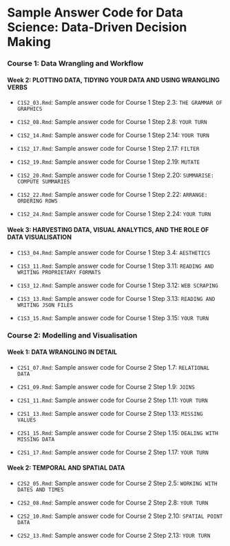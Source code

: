 
Sample Answer Code for Data Science: Data-Driven Decision Making
================================================================

### Course 1: Data Wrangling and Workflow

#### Week 2: PLOTTING DATA, TIDYING YOUR DATA AND USING WRANGLING VERBS

-   `C1S2_03.Rmd`: Sample answer code for Course 1 Step 2.3: `THE GRAMMAR OF GRAPHICS`

-   `C1S2_08.Rmd`: Sample answer code for Course 1 Step 2.8: `YOUR TURN`

-   `C1S2_14.Rmd`: Sample answer code for Course 1 Step 2.14: `YOUR TURN`

-   `C1S2_17.Rmd`: Sample answer code for Course 1 Step 2.17: `FILTER`

-   `C1S2_19.Rmd`: Sample answer code for Course 1 Step 2.19: `MUTATE`

-   `C1S2_20.Rmd`: Sample answer code for Course 1 Step 2.20: `SUMMARISE: COMPUTE SUMMARIES`

-   `C1S2_22.Rmd`: Sample answer code for Course 1 Step 2.22: `ARRANGE: ORDERING ROWS`

-   `C1S2_24.Rmd`: Sample answer code for Course 1 Step 2.24: `YOUR TURN`

#### Week 3: HARVESTING DATA, VISUAL ANALYTICS, AND THE ROLE OF DATA VISUALISATION

-   `C1S3_04.Rmd`: Sample answer code for Course 1 Step 3.4: `AESTHETICS`

-   `C1S3_11.Rmd`: Sample answer code for Course 1 Step 3.11: `READING AND WRITING PROPRIETARY FORMATS`

-   `C1S3_12.Rmd`: Sample answer code for Course 1 Step 3.12: `WEB SCRAPING`

-   `C1S3_13.Rmd`: Sample answer code for Course 1 Step 3.13: `READING AND WRITING JSON FILES`

-   `C1S3_15.Rmd`: Sample answer code for Course 1 Step 3.15: `YOUR TURN`

### Course 2: Modelling and Visualisation

#### Week 1: DATA WRANGLING IN DETAIL

-   `C2S1_07.Rmd`: Sample answer code for Course 2 Step 1.7: `RELATIONAL DATA`

-   `C2S1_09.Rmd`: Sample answer code for Course 2 Step 1.9: `JOINS`

-   `C2S1_11.Rmd`: Sample answer code for Course 2 Step 1.11: `YOUR TURN`

-   `C2S1_13.Rmd`: Sample answer code for Course 2 Step 1.13: `MISSING VALUES`

-   `C2S1_15.Rmd`: Sample answer code for Course 2 Step 1.15: `DEALING WITH MISSING DATA`

-   `C2S1_17.Rmd`: Sample answer code for Course 2 Step 1.17: `YOUR TURN`

#### Week 2: TEMPORAL AND SPATIAL DATA

-   `C2S2_05.Rmd`: Sample answer code for Course 2 Step 2.5: `WORKING WITH DATES AND TIMES`

-   `C2S2_08.Rmd`: Sample answer code for Course 2 Step 2.8: `YOUR TURN`

-   `C2S2_10.Rmd`: Sample answer code for Course 2 Step 2.10: `SPATIAL POINT DATA`

-   `C2S2_13.Rmd`: Sample answer code for Course 2 Step 2.13: `YOUR TURN`
